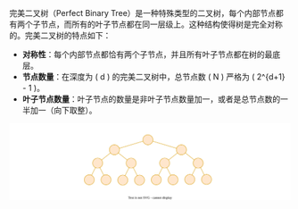 完美二叉树（Perfect Binary Tree）是一种特殊类型的二叉树，每个内部节点都有两个子节点，而所有的叶子节点都在同一层级上。这种结构使得树是完全对称的。完美二叉树的特点如下：

- **对称性**：每个内部节点都恰有两个子节点，并且所有叶子节点都在树的最底层。
- **节点数量**：在深度为 \( d \) 的完美二叉树中，总节点数 \( N \) 严格为 \( 2^{d+1} - 1 \)。
- **叶子节点数量**：叶子节点的数量是非叶子节点数量加一，或者是总节点数的一半加一（向下取整）。



![完美二叉树](PerfectBinaryTree.svg)
